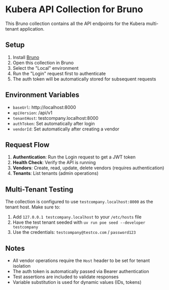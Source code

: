 # Kubera API Collection for Bruno

This Bruno collection contains all the API endpoints for the Kubera multi-tenant application.

## Setup

1. Install [Bruno](https://usebruno.com/)
2. Open this collection in Bruno
3. Select the "Local" environment
4. Run the "Login" request first to authenticate
5. The auth token will be automatically stored for subsequent requests

## Environment Variables

- `baseUrl`: http://localhost:8000
- `apiVersion`: /api/v1
- `tenantHost`: testcompany.localhost:8000
- `authToken`: Set automatically after login
- `vendorId`: Set automatically after creating a vendor

## Request Flow

1. **Authentication**: Run the Login request to get a JWT token
2. **Health Check**: Verify the API is running
3. **Vendors**: Create, read, update, delete vendors (requires authentication)
4. **Tenants**: List tenants (admin operations)

## Multi-Tenant Testing

The collection is configured to use `testcompany.localhost:8000` as the tenant host. Make sure to:

1. Add `127.0.0.1 testcompany.localhost` to your `/etc/hosts` file
2. Have the test tenant seeded with `uv run poe seed --developer testcompany`
3. Use the credentials: `testcompany@testco.com` / `password123`

## Notes

- All vendor operations require the `Host` header to be set for tenant isolation
- The auth token is automatically passed via Bearer authentication
- Test assertions are included to validate responses
- Variable substitution is used for dynamic values (IDs, tokens)